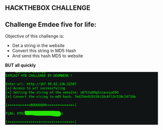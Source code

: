 ## HACKTHEBOX CHALLENGE

## Challenge Emdee five for life:

Objective of this challenge is:
 
 - Get a string in the website 
 - Convert this string in MD5 Hash 
 - And send this hash MD5 to website

**BUT all quickly**

![Image result of the script](https://github.com/Boomwerk/HTB-Challenge/blob/master/img/python1.png)
